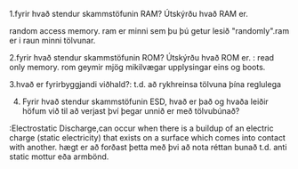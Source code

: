 1.fyrir hvað stendur skammstöfunin RAM? Útskýrðu hvað RAM er.

random access memory. ram er minni sem þu þú getur lesið "randomly".ram er i raun minni tölvunar.




2.fyrir hvað stendur skammstöfunin ROM? Útskýrðu hvað ROM er.
: read only memory. rom geymir mjög mikilvægar upplysingar eins og boots.



3.hvað er fyrirbyggjandi viðhald?:
t.d. að rykhreinsa tölvuna þína reglulega


4. Fyrir hvað stendur skammstöfunin ESD, hvað er það og hvaða leiðir höfum við til að
verjast því þegar unnið er með tölvubúnað?

:Electrostatic Discharge,can occur when there is a buildup of an electric charge (static electricity) that exists on a surface which comes into contact with another.
hægt er að forðast þetta með þvi að nota réttan bunað t.d.  anti static mottur eða armbönd.

















































